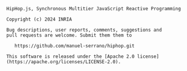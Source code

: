 <!-- ${ var doc = require( "hopdoc" ) } 
${ var config = require( hop.config ) }
${ var xml = require( config.docDir + "/xml.js" ) }
${ var cfg = require( "./doc.json" ) }
${ var pkg = require( "../package.json" ) } -->

    HipHop.js, Synchronous Multitier JavaScript Reactive Programming
       
    Copyright (c) 2024 INRIA
                                                                      
    Bug descriptions, user reports, comments, suggestions and
    pull requests are welcome. Submit them them to
	
       https://github.com/manuel-serrano/hiphop.git

    This software is released under the [Apache 2.0 license](https://apache.org/licenses/LICENSE-2.0).
